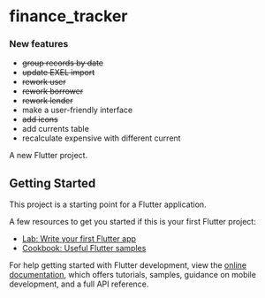 # finance_tracker

### New features
 - ~~group records by date~~
 - ~~update EXEL import~~
 - ~~rework user~~
 - ~~rework borrower~~
 - ~~rework lender~~
 - make a user-friendly interface 
 - ~~add icons~~
 - add currents table
 - recalculate expensive with different current

A new Flutter project.

## Getting Started

This project is a starting point for a Flutter application.

A few resources to get you started if this is your first Flutter project:

- [Lab: Write your first Flutter app](https://docs.flutter.dev/get-started/codelab)
- [Cookbook: Useful Flutter samples](https://docs.flutter.dev/cookbook)

For help getting started with Flutter development, view the
[online documentation](https://docs.flutter.dev/), which offers tutorials,
samples, guidance on mobile development, and a full API reference.
